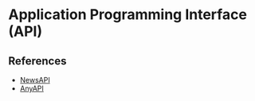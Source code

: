 # Application Programming Interface (API)

## References

- [NewsAPI](https://newsapi.org/)
- [AnyAPI](https://any-api.com/)
